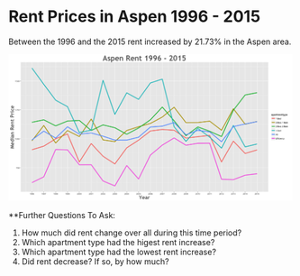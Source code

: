 Rent Prices in Aspen 1996 - 2015
================

Between the 1996 and the 2015 rent increased by 21.73% in the Aspen area.

![](../images/aspen.png)

\*\*Further Questions To Ask:

1.  How much did rent change over all during this time period?
2.  Which apartment type had the higest rent increase?
3.  Which apartment type had the lowest rent increase?
4.  Did rent decrease? If so, by how much?
